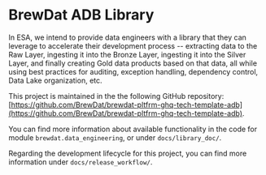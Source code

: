 # BrewDat ADB Library

In ESA, we intend to provide data engineers with a library that they can leverage to accelerate their development process -- extracting data to the Raw Layer, ingesting it into the Bronze Layer, ingesting it into the Silver Layer, and finally creating Gold data products based on that data, all while using best practices for auditing, exception handling, dependency control, Data Lake organization, etc. 

This project is maintained in the the following GitHub repository: [https://github.com/BrewDat/brewdat-pltfrm-ghq-tech-template-adb](https://github.com/BrewDat/brewdat-pltfrm-ghq-tech-template-adb).

You can find more information about available functionality in the code for module `brewdat.data_engineering`, or under `docs/library_doc/`.

Regarding the development lifecycle for this project, you can find more information under `docs/release_workflow/`.
